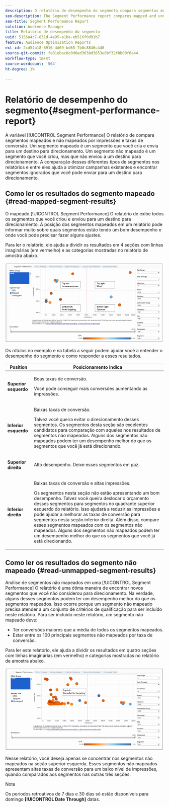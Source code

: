 ```yaml
---
description: O relatório de desempenho do segmento compara segmentos mapeados e não mapeados por impressões e taxas de conversão. Um segmento mapeado é um segmento que você cria e envia para um destino para direcionamento. Um segmento não mapeado é um segmento que você criou, mas que não enviou a um destino para direcionamento. A comparação desses diferentes tipos de segmentos nos relatórios e entre eles ajuda a otimizar campanhas existentes e encontrar segmentos ignorados que você pode enviar para um destino para direcionamento.
seo-description: The Segment Performance report compares mapped and unmapped segments by impressions and conversion rates. A mapped segment is a segment you create and send to a destination for targeting. An unmapped segment is a segment that you've created but have not sent to a destination for targeting. Comparing these different segment types within and between reports helps you optimize existing campaigns and find overlooked segments that you may want to send to a destination for targeting.
seo-title: Segment Performance Report
solution: Audience Manager
title: Relatório de desempenho do segmento
uuid: 5156a4c7-831d-4a95-a1be-eb516f0d91b7
feature: Audience Optimization Reports
exl-id: 2cd54b18-6916-4d69-bd65-7b8c8846c446
source-git-commit: fe01ebac8c0d0ad3630d3853e0bf32f0b00f6a44
workflow-type: tm+mt
source-wordcount: '564'
ht-degree: 1%

---
```


# Relatório de desempenho do segmento{#segment-performance-report}

A variável [!UICONTROL Segment Performance] O relatório de compara segmentos mapeados e não mapeados por impressões e taxas de conversão. Um segmento mapeado é um segmento que você cria e envia para um destino para direcionamento. Um segmento não mapeado é um segmento que você criou, mas que não enviou a um destino para direcionamento. A comparação desses diferentes tipos de segmentos nos relatórios e entre eles ajuda a otimizar campanhas existentes e encontrar segmentos ignorados que você pode enviar para um destino para direcionamento.

## Como ler os resultados do segmento mapeado {#read-mapped-segment-results}

O mapeado [!UICONTROL Segment Performance] O relatório de exibe todos os segmentos que você criou e enviou para um destino para direcionamento. A posição dos segmentos mapeados em um relatório pode informar muito sobre quais segmentos estão tendo um bom desempenho e onde você pode precisar fazer alguns ajustes.

Para ler o relatório, ele ajuda a dividir os resultados em 4 seções com linhas imaginárias (em vermelho) e as categorias mostradas no relatório de amostra abaixo.

![](assets/mapped-segment-performance.png)

Os rótulos no exemplo e na tabela a seguir podem ajudar você a entender o desempenho do segmento e como responder a esses resultados.

<table id="table_A29253B30DFA4CD7B3B7C320DE0BDEA4"> 
 <thead> 
  <tr> 
   <th colname="col1" class="entry"> Position </th> 
   <th colname="col2" class="entry"> Posicionamento indica </th> 
  </tr> 
 </thead>
 <tbody> 
  <tr> 
   <td colname="col1"> <p> <b>Superior esquerdo</b> </p> </td> 
   <td colname="col2"> <p>Boas taxas de conversão. </p> <p>Você pode conseguir mais conversões aumentando as impressões. </p> </td> 
  </tr> 
  <tr> 
   <td colname="col1"> <p> <b>Inferior esquerdo</b> </p> </td> 
   <td colname="col2"> <p>Baixas taxas de conversão. </p> <p>Talvez você queira evitar o direcionamento desses segmentos. Os segmentos desta seção são excelentes candidatos para comparação com aqueles nos resultados de segmentos não mapeados. Alguns dos segmentos não mapeados podem ter um desempenho melhor do que os segmentos que você já está direcionando. </p> </td> 
  </tr> 
  <tr> 
   <td colname="col1"> <p> <b>Superior direito</b> </p> </td> 
   <td colname="col2"> <p>Alto desempenho. Deixe esses segmentos em paz. </p> </td> 
  </tr> 
  <tr> 
   <td colname="col1"> <p> <b>Inferior direito</b> </p> </td> 
   <td colname="col2"> <p>Baixas taxas de conversão e altas impressões. </p> <p>Os segmentos nesta seção não estão apresentando um bom desempenho. Talvez você queira deslocar o orçamento desses segmentos para segmentos no quadrante superior esquerdo do relatório. Isso ajudará a reduzir as impressões e pode ajudar a melhorar as taxas de conversão para segmentos nesta seção inferior direita. Além disso, compare esses segmentos mapeados com os segmentos não mapeados. Alguns dos segmentos não mapeados podem ter um desempenho melhor do que os segmentos que você já está direcionando. </p> </td> 
  </tr> 
 </tbody> 
</table>

## Como ler os resultados do segmento não mapeado {#read-unmapped-segment-results}

Análise de segmentos não mapeados em uma [!UICONTROL Segment Performance] O relatório é uma ótima maneira de encontrar novos segmentos que você não considerou para direcionamento. Na verdade, alguns desses segmentos podem ter um desempenho melhor do que os segmentos mapeados. Isso ocorre porque um segmento não mapeado precisa atender a um conjunto de critérios de qualificação para ser incluído neste relatório. Para ser incluído neste relatório, um segmento não mapeado deve:

* Ter conversões maiores que a média de todos os segmentos mapeados.
* Estar entre os 100 principais segmentos não mapeados por taxa de conversão.

Para ler este relatório, ele ajuda a dividir os resultados em quatro seções com linhas imaginárias (em vermelho) e categorias mostradas no relatório de amostra abaixo.

![](assets/unmapped-segment-performance.png)

Nesse relatório, você deseja apenas se concentrar nos segmentos não mapeados na seção superior esquerda. Esses segmentos não mapeados apresentam altas taxas de conversão para um baixo nível de impressões, quando comparados aos segmentos nas outras três seções.

>[!NOTE]
>
>Os períodos retroativos de 7 dias e 30 dias só estão disponíveis para domingo **[!UICONTROL Date Through]** datas.
